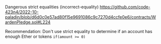 Dangerous strict equalities (incorrect-equality)
https://github.com/code-423n4/2022-10-paladin/blob/d6d0c0e57ad80f15e9691086c9c7270d4ccfe0e6/contracts/WardenPledge.sol#L224


Recommendation: Don't use strict equality to determine if an account has enough Ether or tokens  `if(amount >= 0)`
